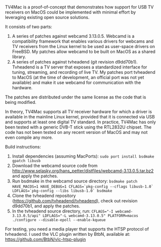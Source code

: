 TV4Mac is a proof-of-concept that demonstrates how support for USB TV receivers
on MacOS could be implemented with minimal effort by leveraging existing open
source solutions.

It consists of two parts:
1. A series of patches against webcamd 3.13.0.5. Webcamd is a compatibility
   framework that enables various drivers for webcams and TV receivers from the
   Linux kernel to be used as user-space drivers on FreeBSD. My patches allow
   webcamd to be built on MacOS as a shared library.
2. A series of patches against tvheadend (git revision d9dd70b1). Tvheadend is a
   TV server that exposes a standardized interface for tuning, streaming, and
   recording of live TV. My patches port tvheadend to MacOS (at the time of
   development, an official port was not yet available) and make it use webcamd
   for communication with the hardware.

The patches are distributed under the same license as the code that is being
modified.

In theory, TV4Mac supports all TV receiver hardware for which a driver is
available in the mainline Linux kernel, provided that it is connected via USB
and supports at least one digital TV standard. In practice, TV4Mac has only been
tested with a generic DVB-T stick using the RTL2832U chipset. The code has not
been tested on any recent version of MacOS and may not even compile any more.

Build instructions:
1. Install dependencies (assuming MacPorts):
   `sudo port install bsdmake gpatch libusb`
2. Download the webcamd source code from
   http://www.selasky.org/hans_petter/distfiles/webcamd-3.13.0.5.tar.bz2
   and apply the patches.
3. Run bsdmake in the webcamd source directory:
   `bsdmake patch`
   ``HAVE_MACOS=1 HAVE_DEBUG=1 CFLAGS=`pkg-config --cflags libusb-1.0` LDFLAGS=`pkg-config --libs libusb-1.0` bsdmake``
4. Clone the tvheadend repository (https://github.com/tvheadend/tvheadend),
   check out revision d9dd70b1, and apply the patches.
5. In the tvheadend source directory, run:
   `CFLAGS="-I webcamd-3.13.0.5/api" LDFLAGS="-L webcamd-3.13.0.5" PLATFORM=macos ./configure --disable-epoll --enable-kqueue`

For testing, you need a media player that supports the HTSP protocol of
tvheadend. I used the VLC plugin written by BtbN, available at:
https://github.com/BtbN/vlc-htsp-plugin
